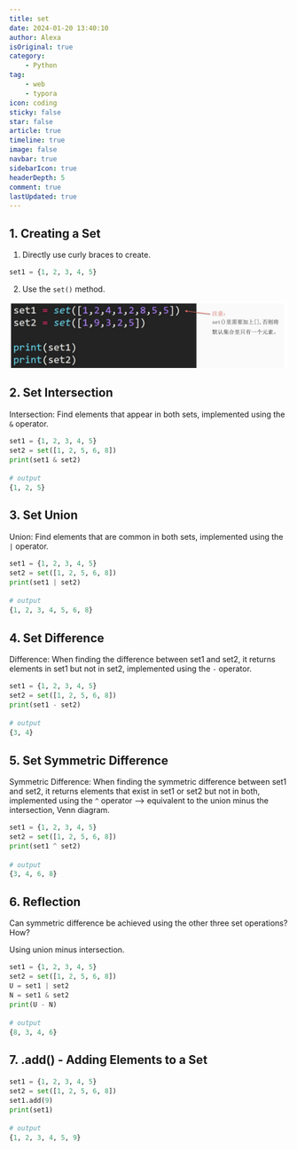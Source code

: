 ```yaml
---
title: set
date: 2024-01-20 13:40:10
author: Alexa
isOriginal: true
category: 
    - Python
tag:
    - web
    - typora
icon: coding
sticky: false
star: false
article: true
timeline: true
image: false
navbar: true
sidebarIcon: true
headerDepth: 5
comment: true
lastUpdated: true
---
```


## 1. Creating a Set

1. Directly use curly braces to create.

```python
set1 = {1, 2, 3, 4, 5}
```

2. Use the `set()` method.

![image-20240207072723007](./08-set.assets/image-20240207072723007.png)

## 2. Set Intersection

Intersection: Find elements that appear in both sets, implemented using the `&` operator.

```python
set1 = {1, 2, 3, 4, 5}
set2 = set([1, 2, 5, 6, 8])
print(set1 & set2)

# output
{1, 2, 5}
```

## 3. Set Union

Union: Find elements that are common in both sets, implemented using the `|` operator.

```python
set1 = {1, 2, 3, 4, 5}
set2 = set([1, 2, 5, 6, 8])
print(set1 | set2)

# output
{1, 2, 3, 4, 5, 6, 8}
```

## 4. Set Difference

Difference: When finding the difference between set1 and set2, it returns elements in set1 but not in set2, implemented using the `-` operator.

```python
set1 = {1, 2, 3, 4, 5}
set2 = set([1, 2, 5, 6, 8])
print(set1 - set2)

# output
{3, 4}
```

## 5. Set Symmetric Difference

Symmetric Difference: When finding the symmetric difference between set1 and set2, it returns elements that exist in set1 or set2 but not in both, implemented using the `^` operator –> equivalent to the union minus the intersection, Venn diagram.

```python
set1 = {1, 2, 3, 4, 5}
set2 = set([1, 2, 5, 6, 8])
print(set1 ^ set2)

# output
{3, 4, 6, 8}
```

## 6. Reflection

Can symmetric difference be achieved using the other three set operations? How?

Using union minus intersection.

```python
set1 = {1, 2, 3, 4, 5}
set2 = set([1, 2, 5, 6, 8])
U = set1 | set2
N = set1 & set2
print(U - N)

# output
{8, 3, 4, 6}
```

## 7. .add() - Adding Elements to a Set

```python
set1 = {1, 2, 3, 4, 5}
set2 = set([1, 2, 5, 6, 8])
set1.add(9)
print(set1)

# output
{1, 2, 3, 4, 5, 9}
```
